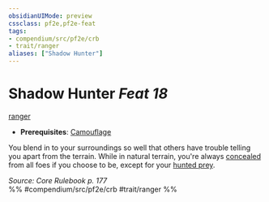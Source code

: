 ```yaml
---
obsidianUIMode: preview
cssclass: pf2e,pf2e-feat
tags:
- compendium/src/pf2e/crb
- trait/ranger
aliases: ["Shadow Hunter"]
---
```

# Shadow Hunter  *Feat 18*  
[ranger](../../rules/traits/ranger.md)  

- **Prerequisites**: [Camouflage](camouflage.md)

You blend in to your surroundings so well that others have trouble telling you apart from the terrain. While in natural terrain, you're always [concealed](../../rules/conditions.md#Concealed) from all foes if you choose to be, except for your [hunted prey](../../rules/actions/hunt-prey.md).

*Source: Core Rulebook p. 177*  
%% #compendium/src/pf2e/crb #trait/ranger %%